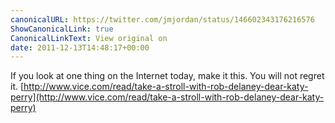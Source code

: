 ```yaml
---
canonicalURL: https://twitter.com/jmjordan/status/146602343176216576
ShowCanonicalLink: true
CanonicalLinkText: View original on
date: 2011-12-13T14:48:17+00:00
---
```

If you look at one thing on the Internet today, make it this. You will not regret it. [http://www.vice.com/read/take-a-stroll-with-rob-delaney-dear-katy-perry](http://www.vice.com/read/take-a-stroll-with-rob-delaney-dear-katy-perry)